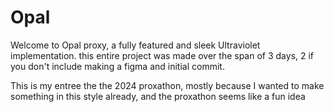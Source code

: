 # Opal

Welcome to Opal proxy, a fully featured and sleek Ultraviolet implementation.
this entire project was made over the span of 3 days, 2 if you don't include
making a figma and initial commit.

This is my entree the the 2024 proxathon, mostly because I wanted to make
something in this style already, and the proxathon seems like a fun idea
